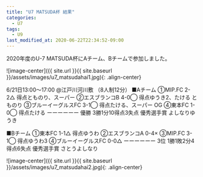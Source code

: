 ```yaml
---
title: "U7 MATSUDA杯 結果"
categories:
  - U7
tags:
  - U9
last_modified_at: 2020-06-22T22:34:52-09:00
---
```


2020年度のU-7 MATSUDA杯にAチーム、Bチームで参加しました。

![image-center]({{ site.url }}{{ site.baseurl }}/assets/images/u7_matsudahai1.jpg){: .align-center}

6/21日13:00〜17:00
@江戸川河川敷
（8人制12分）
■Aチーム
①MIP.FC
   2-2△
   得点とものり、スーパー
②エスブランコB
   4-0◯
   得点ゆうき2、たける
          とものり
③ブルーイーグルスFC
   3-1◯
   得点たける、スーパー
          OG
④東本FC
   1-0◯
   得点たける
ーーーーーー
優勝
3勝1分10得点3失点
優秀選手賞
   よしなりゆうき

■Bチーム
①東本FC
   1-1△
   得点ゆうわ
②エスブランコA
   0-4×
③MIP.FC
   3-1◯
   得点ゆうわ3
④ブルーイーグルスFC
   0-0△
ーーーーーー
3位
1勝1敗2分4得点6失点
優秀選手賞
   さとうよしなり
   
![image-center]({{ site.url }}{{ site.baseurl }}/assets/images/u7_matsudahai2.jpg){: .align-center}
